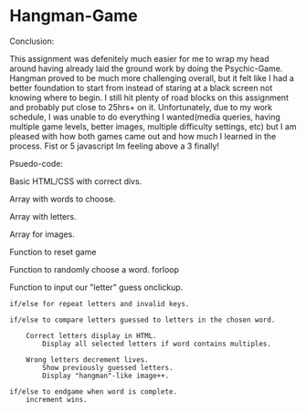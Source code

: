 # Hangman-Game

Conclusion:

This assignment was defenitely much easier for me to wrap my head around having already laid the ground work by doing the Psychic-Game. Hangman proved to be much more challenging overall, but it felt like I had a better foundation to start from instead of staring at a black screen not knowing where to begin. I still hit plenty of road blocks on this assignment and probably put close to 25hrs+ on it. Unfortunately, due to my work schedule, I was unable to do everything I wanted(media queries, having multiple game levels, better images, multiple difficulty settings, etc) but I am pleased with how both games came out and how much I learned in the process. Fist or 5 javascript Im feeling above a 3 finally!


Psuedo-code:

Basic HTML/CSS with correct divs.

Array with words to choose.

Array with letters.

Array for images.

Function to reset game

Function to randomly choose a word.
    forloop

Function to input our "letter" guess onclickup.
    
    if/else for repeat letters and invalid keys.

    if/else to compare letters guessed to letters in the chosen word.

        Correct letters display in HTML.
            Display all selected letters if word contains multiples.

        Wrong letters decrement lives.
            Show previously guessed letters.
            Display "hangman"-like image++. 

    if/else to endgame when word is complete.
        increment wins.

    
    




